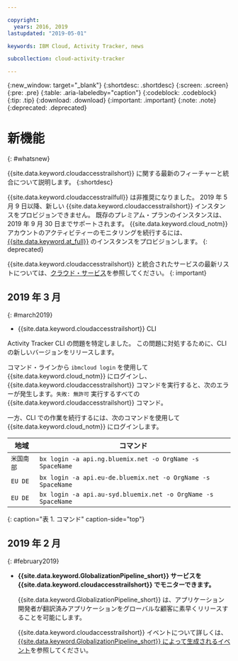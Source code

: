 ```yaml
---

copyright:
  years: 2016, 2019
lastupdated: "2019-05-01"

keywords: IBM Cloud, Activity Tracker, news

subcollection: cloud-activity-tracker

---
```


{:new_window: target="_blank"}
{:shortdesc: .shortdesc}
{:screen: .screen}
{:pre: .pre}
{:table: .aria-labeledby="caption"}
{:codeblock: .codeblock}
{:tip: .tip}
{:download: .download}
{:important: .important}
{:note: .note}
{:deprecated: .deprecated}

# 新機能
{: #whatsnew}

{{site.data.keyword.cloudaccesstrailshort}} に関する最新のフィーチャーと統合について説明します。
{:shortdesc}

{{site.data.keyword.cloudaccesstrailfull}} は非推奨になりました。 2019 年 5 月 9 日以降、新しい {{site.data.keyword.cloudaccesstrailshort}} インスタンスをプロビジョンできません。 既存のプレミアム・プランのインスタンスは、2019 年 9 月 30 日までサポートされます。 {{site.data.keyword.cloud_notm}} アカウントのアクティビティーのモニタリングを続行するには、[{{site.data.keyword.at_full}}](/docs/services/Activity-Tracker-with-LogDNA?topic=logdnaat-getting-started#getting-started) のインスタンスをプロビジョンします。
{: deprecated}

{{site.data.keyword.cloudaccesstrailshort}} と統合されたサービスの最新リストについては、[クラウド・サービス](/docs/services/cloud-activity-tracker/reference?topic=cloud-activity-tracker-cloud_services#cloud_services)を参照してください。
{: important}


## 2019 年 3 月
{: #march2019}

* {{site.data.keyword.cloudaccesstrailshort}} CLI

Activity Tracker CLI の問題を特定しました。 この問題に対処するために、CLI の新しいバージョンをリリースします。

コマンド・ラインから `ibmcloud login` を使用して {{site.data.keyword.cloud_notm}} にログインし、{{site.data.keyword.cloudaccesstrailshort}} コマンドを実行すると、次のエラーが発生します。`失敗: 無許可` 実行するすべての {{site.data.keyword.cloudaccesstrailshort}} コマンド。 

一方、CLI での作業を続行するには、次のコマンドを使用して {{site.data.keyword.cloud_notm}} にログインします。

| 地域 | コマンド |
|--------|---------|
| `米国南部` | `bx login -a api.ng.bluemix.net -o OrgName -s SpaceName` |
| `EU DE`    | `bx login -a api.eu-de.bluemix.net -o OrgName -s SpaceName` |
| `EU DE`    | `bx login -a api.au-syd.bluemix.net -o OrgName -s SpaceName` |
{: caption="表 1. コマンド" caption-side="top"} 

## 2019 年 2 月
{: #february2019}

* **{{site.data.keyword.GlobalizationPipeline_short}} サービスを {{site.data.keyword.cloudaccesstrailshort}} でモニターできます。**

    {{site.data.keyword.GlobalizationPipeline_short}} は、アプリケーション開発者が翻訳済みアプリケーションをグローバルな顧客に素早くリリースすることを可能にします。

    {{site.data.keyword.cloudaccesstrailshort}} イベントについて詳しくは、[{{site.data.keyword.GlobalizationPipeline_short}} によって生成されるイベント](/docs/services/GlobalizationPipeline?topic=GlobalizationPipeline-gpat_events#gpat_events)を参照してください。








